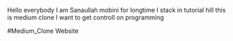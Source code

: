 Hello everybody I am Sanaullah mobini for longtime I stack in tutorial hill 
this is medium clone I want to get controll on programming

#Medium_Clone Website
